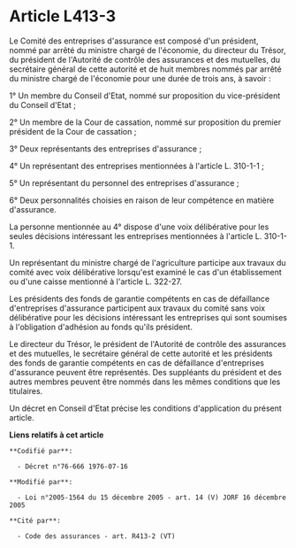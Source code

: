 # Article L413-3

Le Comité des entreprises d'assurance est composé d'un président, nommé par arrêté du ministre chargé de l'économie, du
directeur du Trésor, du président de l'Autorité de contrôle des assurances et des mutuelles, du secrétaire général de cette
autorité et de huit membres nommés par arrêté du ministre chargé de l'économie pour une durée de trois ans, à savoir :

1° Un membre du Conseil d'Etat, nommé sur proposition du vice-président du Conseil d'Etat ;

2° Un membre de la Cour de cassation, nommé sur proposition du premier président de la Cour de cassation ;

3° Deux représentants des entreprises d'assurance ;

4° Un représentant des entreprises mentionnées à l'article L. 310-1-1 ;

5° Un représentant du personnel des entreprises d'assurance ;

6° Deux personnalités choisies en raison de leur compétence en matière d'assurance.

La personne mentionnée au 4° dispose d'une voix délibérative pour les seules décisions intéressant les entreprises
mentionnées à l'article L. 310-1-1.

Un représentant du ministre chargé de l'agriculture participe aux travaux du comité avec voix délibérative lorsqu'est examiné
le cas d'un établissement ou d'une caisse mentionné à l'article L. 322-27.

Les présidents des fonds de garantie compétents en cas de défaillance d'entreprises d'assurance participent aux travaux du
comité sans voix délibérative pour les décisions intéressant les entreprises qui sont soumises à l'obligation d'adhésion au
fonds qu'ils président.

Le directeur du Trésor, le président de l'Autorité de contrôle des assurances et des mutuelles, le secrétaire général de
cette autorité et les présidents des fonds de garantie compétents en cas de défaillance d'entreprises d'assurance peuvent
être représentés. Des suppléants du président et des autres membres peuvent être nommés dans les mêmes conditions que les
titulaires.

Un décret en Conseil d'Etat précise les conditions d'application du présent article.

**Liens relatifs à cet article**

	**Codifié par**:

	  - Décret n°76-666 1976-07-16

	**Modifié par**:

	  - Loi n°2005-1564 du 15 décembre 2005 - art. 14 (V) JORF 16 décembre 2005

	**Cité par**:

	  - Code des assurances - art. R413-2 (VT)
